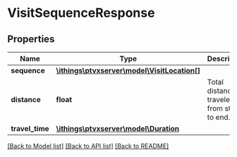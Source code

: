 # VisitSequenceResponse

## Properties
Name | Type | Description | Notes
------------ | ------------- | ------------- | -------------
**sequence** | [**\ithings\ptvxserver\model\VisitLocation[]**](VisitLocation.md) |  | [optional] 
**distance** | **float** | Total distance traveled from start to end. | [optional] 
**travel_time** | [**\ithings\ptvxserver\model\Duration**](Duration.md) |  | [optional] 

[[Back to Model list]](../../README.md#documentation-for-models) [[Back to API list]](../../README.md#documentation-for-api-endpoints) [[Back to README]](../../README.md)

